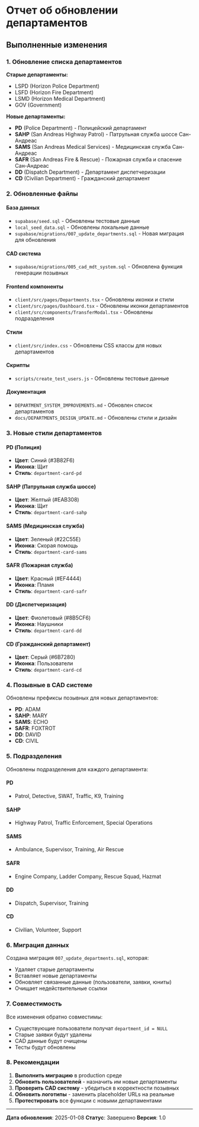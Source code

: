 # Отчет об обновлении департаментов

## Выполненные изменения

### 1. Обновление списка департаментов

**Старые департаменты:**
- LSPD (Horizon Police Department)
- LSFD (Horizon Fire Department)
- LSMD (Horizon Medical Department)
- GOV (Government)

**Новые департаменты:**
- **PD** (Police Department) - Полицейский департамент
- **SAHP** (San Andreas Highway Patrol) - Патрульная служба шоссе Сан-Андреас
- **SAMS** (San Andreas Medical Services) - Медицинская служба Сан-Андреас
- **SAFR** (San Andreas Fire & Rescue) - Пожарная служба и спасение Сан-Андреас
- **DD** (Dispatch Department) - Департамент диспетчеризации
- **CD** (Civilian Department) - Гражданский департамент

### 2. Обновленные файлы

#### База данных
- `supabase/seed.sql` - Обновлены тестовые данные
- `local_seed_data.sql` - Обновлены локальные данные
- `supabase/migrations/007_update_departments.sql` - Новая миграция для обновления

#### CAD система
- `supabase/migrations/005_cad_mdt_system.sql` - Обновлена функция генерации позывных

#### Frontend компоненты
- `client/src/pages/Departments.tsx` - Обновлены иконки и стили
- `client/src/pages/Dashboard.tsx` - Обновлены иконки департаментов
- `client/src/components/TransferModal.tsx` - Обновлены подразделения

#### Стили
- `client/src/index.css` - Обновлены CSS классы для новых департаментов

#### Скрипты
- `scripts/create_test_users.js` - Обновлены тестовые данные

#### Документация
- `DEPARTMENT_SYSTEM_IMPROVEMENTS.md` - Обновлен список департаментов
- `docs/DEPARTMENTS_DESIGN_UPDATE.md` - Обновлены стили и дизайн

### 3. Новые стили департаментов

#### PD (Полиция)
- **Цвет**: Синий (#3B82F6)
- **Иконка**: Щит
- **Стиль**: `department-card-pd`

#### SAHP (Патрульная служба шоссе)
- **Цвет**: Желтый (#EAB308)
- **Иконка**: Щит
- **Стиль**: `department-card-sahp`

#### SAMS (Медицинская служба)
- **Цвет**: Зеленый (#22C55E)
- **Иконка**: Скорая помощь
- **Стиль**: `department-card-sams`

#### SAFR (Пожарная служба)
- **Цвет**: Красный (#EF4444)
- **Иконка**: Пламя
- **Стиль**: `department-card-safr`

#### DD (Диспетчеризация)
- **Цвет**: Фиолетовый (#8B5CF6)
- **Иконка**: Наушники
- **Стиль**: `department-card-dd`

#### CD (Гражданский департамент)
- **Цвет**: Серый (#6B7280)
- **Иконка**: Пользователи
- **Стиль**: `department-card-cd`

### 4. Позывные в CAD системе

Обновлены префиксы позывных для новых департаментов:
- **PD**: ADAM
- **SAHP**: MARY
- **SAMS**: ECHO
- **SAFR**: FOXTROT
- **DD**: DAVID
- **CD**: CIVIL

### 5. Подразделения

Обновлены подразделения для каждого департамента:

#### PD
- Patrol, Detective, SWAT, Traffic, K9, Training

#### SAHP
- Highway Patrol, Traffic Enforcement, Special Operations

#### SAMS
- Ambulance, Supervisor, Training, Air Rescue

#### SAFR
- Engine Company, Ladder Company, Rescue Squad, Hazmat

#### DD
- Dispatch, Supervisor, Training

#### CD
- Civilian, Volunteer, Support

### 6. Миграция данных

Создана миграция `007_update_departments.sql`, которая:
- Удаляет старые департаменты
- Вставляет новые департаменты
- Обновляет связанные данные (пользователи, заявки, юниты)
- Очищает недействительные ссылки

### 7. Совместимость

Все изменения обратно совместимы:
- Существующие пользователи получат `department_id = NULL`
- Старые заявки будут удалены
- CAD данные будут очищены
- Тесты будут обновлены

### 8. Рекомендации

1. **Выполнить миграцию** в production среде
2. **Обновить пользователей** - назначить им новые департаменты
3. **Проверить CAD систему** - убедиться в корректности позывных
4. **Обновить логотипы** - заменить placeholder URLs на реальные
5. **Протестировать** все функции с новыми департаментами

---

**Дата обновления**: 2025-01-08
**Статус**: Завершено
**Версия**: 1.0 